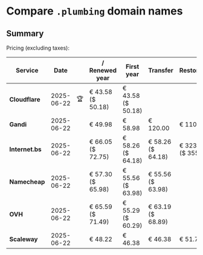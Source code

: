 # Compare `.plumbing` domain names

## Summary

Pricing (excluding taxes):

| Service | Date |  | / Renewed year | First year | Transfer | Restoration |
|--|--|--|--|--|--|--|
| **Cloudflare** | 2025-06-22 | 🏆 | € 43.58<br>($ 50.18) | € 43.58<br>($ 50.18) |  |  |
| **Gandi** | 2025-06-22 |  | € 49.98 | € 58.98 | € 120.00 | € 110.84 |
| **Internet.bs** | 2025-06-22 |  | € 66.05<br>($ 72.75) | € 58.26<br>($ 64.18) | € 58.26<br>($ 64.18) | € 323.09<br>($ 355.95) |
| **Namecheap** | 2025-06-22 |  | € 57.30<br>($ 65.98) | € 55.56<br>($ 63.98) | € 55.56<br>($ 63.98) |  |
| **OVH** | 2025-06-22 |  | € 65.59<br>($ 71.49) | € 55.29<br>($ 60.29) | € 63.19<br>($ 68.89) |  |
| **Scaleway** | 2025-06-22 |  | € 48.22 | € 46.38 | € 46.38 | € 51.74 |
